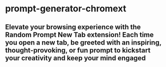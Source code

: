 # prompt-generator-chromext
## Elevate your browsing experience with the Random Prompt New Tab extension! Each time you open a new tab, be greeted with an inspiring, thought-provoking, or fun prompt to kickstart your creativity and keep your mind engaged
